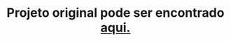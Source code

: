 <h1 align="center">Projeto original pode ser encontrado <a href="https://www.youtube.com/watch?v=w5fCIhI0FyE"> aqui. </a>

